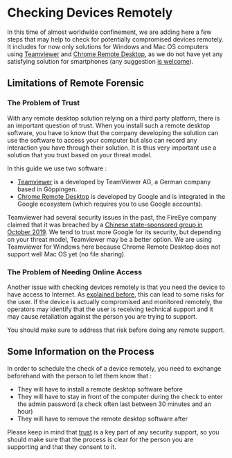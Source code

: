 # Checking Devices Remotely


In this time of almost worldwide confinement, we are adding here a few steps that may help to check for potentially compromised devices remotely. It includes for now only solutions for Windows and Mac OS computers using [Teamviewer](https://www.teamviewer.com/en/) and [Chrome Remote Desktop](https://remotedesktop.google.com/), as we do not have yet any satisfying solution for smartphones (any suggestion [is welcome](https://github.com/securitywithoutborders/guide-to-quick-forensics/issues)).


## Limitations of Remote Forensic


### The Problem of Trust


With any remote desktop solution relying on a third party platform, there is an important question of trust. When you install such a remote desktop software, you have to know that the company developing the solution can use the software to access your computer but also can record any interaction you have through their solution. It is thus very important use a solution that you trust based on your threat model.


In this guide we use two software :


* [Teamviewer](https://www.teamviewer.com/en/) is a developed by TeamViewer AG, a German company based in Göppingen.
* [Chrome Remote Desktop](https://remotedesktop.google.com/) is developed by Google and is integrated in the Google ecosystem (which requires you to use Google accounts).


Teamviewer had several security issues in the past, the FireEye company claimed that it was breached by a [Chinese state-sponsored group in October 2019](https://www.securitynewspaper.com/2019/10/14/fireeye-confirms-that-apt14-group-hacked-teamviewer-attackers-would-have-accessed-billions-of-devices/). We tend to trust more Google for its security, but depending on your threat model, Teamviewer may be a better option. We are using Teamviewer for Windows here because Chrome Remote Desktop does not support well Mac OS yet (no file sharing).


### The Problem of Needing Online Access


Another issue with checking devices remotely is that you need the device to have access to Internet. As [explained before](../preparations/safety.md), this can lead to some risks for the user. If the device is actually compromised and monitored remotely, the operators may identify that the user is receiving technical support and it may cause retaliation against the person you are trying to support.


You should make sure to address that risk before doing any remote support.


## Some Information on the Process


In order to schedule the check of a device remotely, you need to exchange beforehand with the person to let them know that :


* They will have to install a remote desktop software before
* They will have to stay in front of the computer during the check to enter the admin password (a check often last between 30 minutes and an hour)
* They will have to remove the remote desktop software after


Please keep in mind that [trust](../preparations/trust.md) is a key part of any security support, so you should make sure that the process is clear for the person you are supporting and that they consent to it.
